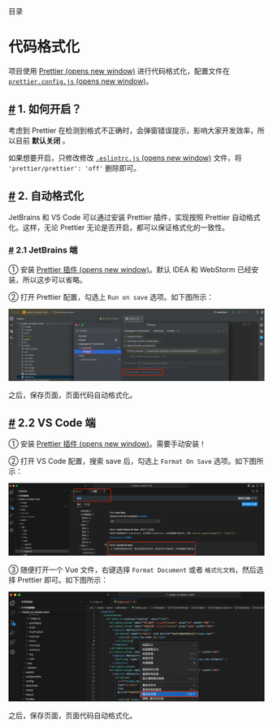 目录

# 代码格式化

项目使用 [Prettier (opens new window)](https://prettier.io/) 进行代码格式化，配置文件在 [`prettier.config.js` (opens new window)](https://github.com/yudaocode/yudao-ui-admin-vue3/blob/master/prettier.config.js)。

## [#](#_1-如何开启) 1. 如何开启？

考虑到 Prettier 在检测到格式不正确时，会弹窗错误提示，影响大家开发效率，所以目前 **默认关闭** 。

如果想要开启，只修改修改 [`.eslintrc.js` (opens new window)](https://github.com/yudaocode/yudao-ui-admin-vue3/blob/master/.eslintignore) 文件，将 `'prettier/prettier': 'off'` 删除即可。

## [#](#_2-自动格式化) 2. 自动格式化

JetBrains 和 VS Code 可以通过安装 Prettier 插件，实现按照 Prettier 自动格式化。这样，无论 Prettier 无论是否开启，都可以保证格式化的一致性。

### [#](#_2-1-jetbrains-端) 2.1 JetBrains 端

① 安装 [Prettier 插件 (opens new window)](https://plugins.jetbrains.com/plugin/10456-prettier)。默认 IDEA 和 WebStorm 已经安装，所以这步可以省略。

② 打开 Prettier 配置，勾选上 `Run on save` 选项。如下图所示：

![JetBrains 端自动格式化](./static/JetBrains自动保存.png)

之后，保存页面，页面代码自动格式化。

## [#](#_2-2-vs-code-端) 2.2 VS Code 端

① 安装 [Prettier 插件 (opens new window)](https://marketplace.visualstudio.com/items?itemName=esbenp.prettier-vscode)。需要手动安装！

② 打开 VS Code 配置，搜索 save 后，勾选上 `Format On Save` 选项。如下图所示：

![VS Code 端自动格式化 - 设置](./static/VSCode自动保存.png)

③ 随便打开一个 Vue 文件，右键选择 `Format Document` 或者 `格式化文档`，然后选择 Prettier 即可。如下图所示：

![VS Code 端自动格式化 - 开启](./static/VSCode自动保存2.png)

之后，保存页面，页面代码自动格式化。